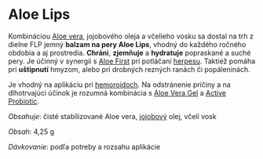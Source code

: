 Aloe Lips
=========

Kombináciou [Aloe vera](../bylinky/aloe-vera), jojobového oleja a včelieho
vosku sa dostal na trh z dielne FLP jemný **balzam na pery Aloe Lips**,
vhodný do každého ročného obdobia a aj prostredia. **Chráni**, **zjemňuje** a
**hydratuje** popraskané a suché pery. Je účinný v synergii s
[Aloe First](aloe-first) pri potláčaní
[herpesu](../diagnozy/herpes). Taktiež pomáha pri **uštipnutí** hmyzom, alebo pri
drobných rezných ranách či popáleninách.

Je vhodný na aplikáciu pri [hemoroidoch](../diagnozy/hemoroidy). Na odstránenie
príčiny a na dlhotrvajúci účinok je rozumná kombinácia s
[Aloe Vera Gel](aloe-vera-gel) a [Active Probiotic](forever-active-probiotic).

*Obsahuje*: čisté stabilizované Aloe vera, [jojobový](../bylinky/jojoba) olej, včelí vosk

*Obsah*: 4,25 g

*Dávkovanie*: podľa potreby a rozsahu aplikácie
